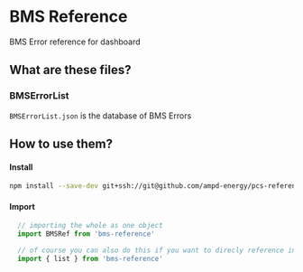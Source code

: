 # BMS Reference
BMS Error reference for dashboard

## What are these files?

### BMSErrorList
`BMSErrorList.json` is the database of BMS Errors

## How to use them?

#### Install
```bash
npm install --save-dev git+ssh://git@github.com/ampd-energy/pcs-reference.git
```

#### Import
```javascript
  // importing the whole as one object
  import BMSRef from 'bms-reference'

  // of course you can also do this if you want to direcly reference individual object
  import { list } from 'bms-reference'
```

